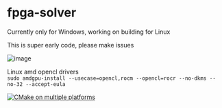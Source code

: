 # fpga-solver

Currently only for Windows, working on building for Linux

This is super early code, please make issues

![image](https://github.com/codepilot/fpga-solver/assets/357304/eb252e15-d894-46ec-ad33-c30531d0aa22)

Linux amd opencl drivers  
`sudo amdgpu-install --usecase=opencl,rocm --opencl=rocr --no-dkms --no-32 --accept-eula`

[![CMake on multiple platforms](https://github.com/codepilot/fpga-solver/actions/workflows/cmake-multi-platform.yml/badge.svg)](https://github.com/codepilot/fpga-solver/actions/workflows/cmake-multi-platform.yml)

